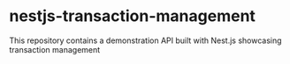 # nestjs-transaction-management
This repository contains a demonstration API built with Nest.js showcasing transaction management
